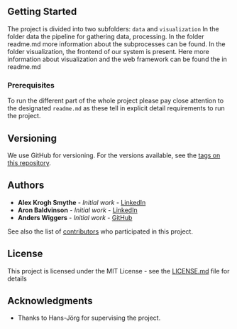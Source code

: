 ## Getting Started

The project is divided into two subfolders: `data` and `visualization` In the folder data the pipeline for gathering data, processing. In the folder readme.md more information about the subprocesses can be found.
In the folder visualization, the frontend of our system is present. Here more information about visualization and the web framework can be found the in readme.md

### Prerequisites

To run the different part of the whole project please pay close attention to the designated `readme.md` as these tell in explicit detail requirements to run the project. 

## Versioning

We use GitHub for versioning. For the versions available, see the [tags on this repository](https://github.com/anders-wiggers/visualization-of-school-data/tags). 

## Authors

* **Alex Krogh Smythe** - *Initial work* - [LinkedIn](https://www.linkedin.com/in/alex-krogh-smythe/)
* **Aron Baldvinson** - *Initial work* - [LinkedIn](https://www.linkedin.com/in/aron-baldvinsson-48a3a818b/)
* **Anders Wiggers** - *Initial work* - [GitHub](https://github.com/anders-wiggers)

See also the list of [contributors](https://github.com/your/project/contributors) who participated in this project.

## License

This project is licensed under the MIT License - see the [LICENSE.md](LICENSE.md) file for details

## Acknowledgments

* Thanks to Hans-Jörg for supervising the project. 
